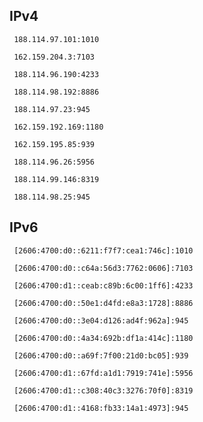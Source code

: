 ## IPv4
```
 188.114.97.101:1010
```
```
 162.159.204.3:7103
```
```
 188.114.96.190:4233
```
```
 188.114.98.192:8886
```
```
 188.114.97.23:945
```
```
 162.159.192.169:1180
```
```
 162.159.195.85:939
```
```
 188.114.96.26:5956
```
```
 188.114.99.146:8319
```
```
 188.114.98.25:945
```

## IPv6
```
 [2606:4700:d0::6211:f7f7:cea1:746c]:1010
```
```
 [2606:4700:d0::c64a:56d3:7762:0606]:7103
```
```
 [2606:4700:d1::ceab:c89b:6c00:1ff6]:4233
```
```
 [2606:4700:d0::50e1:d4fd:e8a3:1728]:8886
```
```
 [2606:4700:d0::3e04:d126:ad4f:962a]:945
```
```
 [2606:4700:d0::4a34:692b:df1a:414c]:1180
```
```
 [2606:4700:d0::a69f:7f00:21d0:bc05]:939
```
```
 [2606:4700:d1::67fd:a1d1:7919:741e]:5956
```
```
 [2606:4700:d1::c308:40c3:3276:70f0]:8319
```
```
 [2606:4700:d1::4168:fb33:14a1:4973]:945
```
